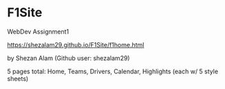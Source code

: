 # F1Site
 
WebDev Assignment1

https://shezalam29.github.io/F1Site/f1home.html

by Shezan Alam (Github user: shezalam29) 

5 pages total: Home, Teams, Drivers, Calendar, Highlights (each w/ 5 style sheets) 


